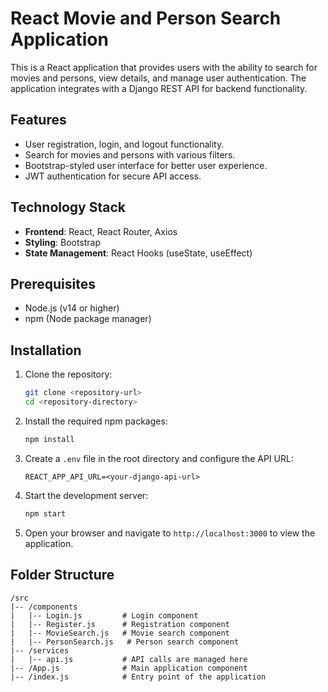 # React Movie and Person Search Application

This is a React application that provides users with the ability to search for movies and persons, view details, and manage user authentication. The application integrates with a Django REST API for backend functionality.

## Features

- User registration, login, and logout functionality.
- Search for movies and persons with various filters.
- Bootstrap-styled user interface for better user experience.
- JWT authentication for secure API access.

## Technology Stack

- **Frontend**: React, React Router, Axios
- **Styling**: Bootstrap
- **State Management**: React Hooks (useState, useEffect)

## Prerequisites

- Node.js (v14 or higher)
- npm (Node package manager)

## Installation

1. Clone the repository:
    ```bash
    git clone <repository-url>
    cd <repository-directory>
    ```

2. Install the required npm packages:
    ```bash
    npm install
    ```

3. Create a `.env` file in the root directory and configure the API URL:
    ```plaintext
    REACT_APP_API_URL=<your-django-api-url>
    ```

4. Start the development server:
    ```bash
    npm start
    ```

5. Open your browser and navigate to `http://localhost:3000` to view the application.

## Folder Structure

```plaintext
/src
|-- /components
|   |-- Login.js         # Login component
|   |-- Register.js      # Registration component
|   |-- MovieSearch.js   # Movie search component
|   |-- PersonSearch.js   # Person search component
|-- /services
|   |-- api.js           # API calls are managed here
|-- /App.js              # Main application component
|-- /index.js            # Entry point of the application
